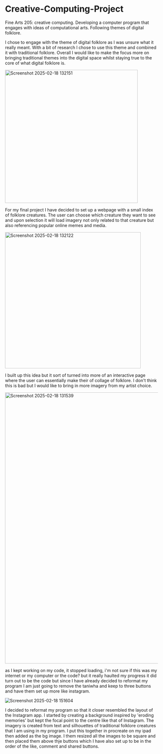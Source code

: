 # Creative-Computing-Project
Fine Arts 205: creative computing. Developing a computer program that engages with ideas of computational arts. Following themes of digital folklore.  

I chose to engage with the theme of digital folklore as I was unsure what it really meant. With a bit of research I chose to use this theme and combined it with traditional folklore. Overall I would like to make the focus more on bringing traditional themes into the digital space whilst staying true to the core of what digital folklore is. 


<img width="437" alt="Screenshot 2025-02-18 132151" src="https://github.com/user-attachments/assets/98bfec93-0f5a-4410-86e9-f120b90fd41b" />

For my final project I have decided to set up a webpage with a small index of folklore creatures. The user can choose which creature they want to see and upon selection it will load imagery not only related to that creature but also referencing popular online memes and media. 

<img width="447" alt="Screenshot 2025-02-18 132122" src="https://github.com/user-attachments/assets/1b892110-18f3-49bf-8666-62eeda98802c" />

I built up this idea but it sort of turned into more of an interactive page where the user can essentially make their of collage of folklore. I don't think this is bad but I would like to bring in more imagery from my artist choice. 

<img width="890" alt="Screenshot 2025-02-18 131539" src="https://github.com/user-attachments/assets/433fb12d-da5b-43e8-bfb9-2f6952dcc47d" />

as I kept working on my code, it stopped loading, i'm not sure if this was my internet or my computer or the code? but it really haulted my progress
it did turn out to be the code but since I have already decided to reformat my program I am just going to remove the taniwha and keep to three buttons and have them set up more like instagram. 

![Screenshot 2025-02-18 151604](https://github.com/user-attachments/assets/02e56413-d29c-4127-bdc7-afe957908b8a)

I decided to reformat my program so that it closer resembled the layout of the Instagram app. I started by creating a background inspired by 'eroding memories' but kept the focal point to the centre like that of Instagram. The imagery is created from text and silhouettes of traditional folklore creatures that I am using in my program. I put this together in procreate on my ipad then added as the bg image.  I them resized all the images to be square and then placed them above thje buttons which I have also set up to be in the order of the like, comment and shared buttons. 
